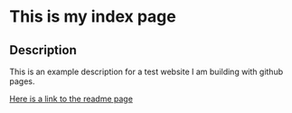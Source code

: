 # This is my index page

## Description
This is an example description for a test website I am building with github pages.

[Here is a link to the readme page](README.md)

